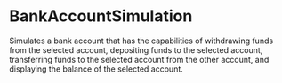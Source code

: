 # BankAccountSimulation
Simulates a bank account that has the capabilities of withdrawing funds from the selected account, depositing funds to the selected account, transferring funds to the selected account from the other account, and displaying the balance of the selected account.
